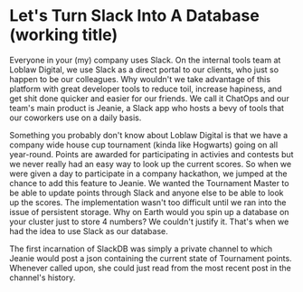 # Let's Turn Slack Into A Database (working title)

Everyone in your (my) company uses Slack. On the internal tools team at Loblaw Digital, we use Slack as a direct portal to our clients, who just so happen to be our colleagues. Why wouldn't we take advantage of this platform with great developer tools to reduce toil, increase hapiness, and get shit done quicker and easier for our friends. We call it ChatOps and our team's main product is Jeanie, a Slack app who hosts a bevy of tools that our coworkers use on a daily basis. 

Something you probably don't know about Loblaw Digital is that we have a company wide house cup tournament (kinda like Hogwarts) going on all year-round. Points are awarded for participating in activies and contests but we never really had an easy way to look up the current scores. So when we were given a day to participate in a company hackathon, we jumped at the chance to add this feature to Jeanie. We wanted the Tournament Master to be able to update points through Slack and anyone else to be able to look up the scores. The implementation wasn't too difficult until we ran into the issue of persistent storage. Why on Earth would you spin up a database on your cluster just to store 4 numbers? We couldn't justify it. That's when we had the idea to use Slack as our database. 

The first incarnation of SlackDB was simply a private channel to which Jeanie would post a json containing the current state of Tournament points. Whenever called upon, she could just read from the most recent post in the channel's history. 
